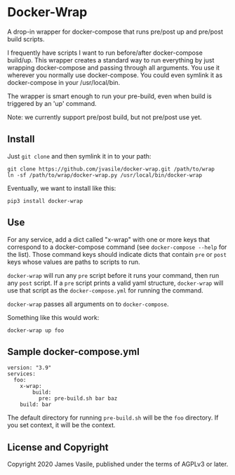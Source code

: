 # Docker-Wrap

A drop-in wrapper for docker-compose that runs pre/post up and pre/post build scripts.

I frequently have scripts I want to run before/after docker-compose
build/up.  This wrapper creates a standard way to run everything by
just wrapping docker-compose and passing through all arguments.  You
use it wherever you normally use docker-compose.  You could even
symlink it as docker-compose in your /usr/local/bin.

The wrapper is smart enough to run your pre-build, even when build is
triggered by an 'up' command.

Note: we currently support pre/post build, but not pre/post use yet.

## Install

Just `git clone` and then symlink it in to your path:

    git clone https://github.com/jvasile/docker-wrap.git /path/to/wrap
    ln -sf /path/to/wrap/docker-wrap.py /usr/local/bin/docker-wrap

Eventually, we want to install like this:

    pip3 install docker-wrap

## Use

For any service, add a dict called "x-wrap" with one or more keys that
correspond to a docker-compose command (see `docker-compose --help` for
the list).  Those command keys should indicate dicts that contain
`pre` or `post` keys whose values are paths to scripts to run.

`docker-wrap` will run any `pre` script before it runs your command,
then run any `post` script.  If a `pre` script prints a valid yaml
structure, `docker-wrap` will use that script as the
`docker-compose.yml` for running the command.

`docker-wrap` passes all arguments on to `docker-compose`.

Something like this would work:

    docker-wrap up foo

## Sample docker-compose.yml

    version: "3.9"
    services:
      foo:
        x-wrap:
            build:
              pre: pre-build.sh bar baz
        build: bar


The default directory for running `pre-build.sh` will be the `foo`
directory.  If you set context, it will be the context.

## License and Copyright

Copyright 2020 James Vasile, published under the terms of AGPLv3 or
later.
